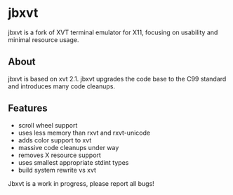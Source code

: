 # jbxvt
jbxvt is a fork of XVT terminal emulator for X11,
      focusing on usability and minimal resource usage.  

## About
jbxvt is based on xvt 2.1.  jbxvt upgrades the code base
to the C99 standard and introduces many code cleanups.

## Features
* scroll wheel support
* uses less memory than rxvt and rxvt-unicode
* adds color support to xvt
* massive code cleanups under way
* removes X resource support
* uses smallest appropriate stdint types
* build system rewrite vs xvt

Jbxvt is a work in progress, please report all bugs!

